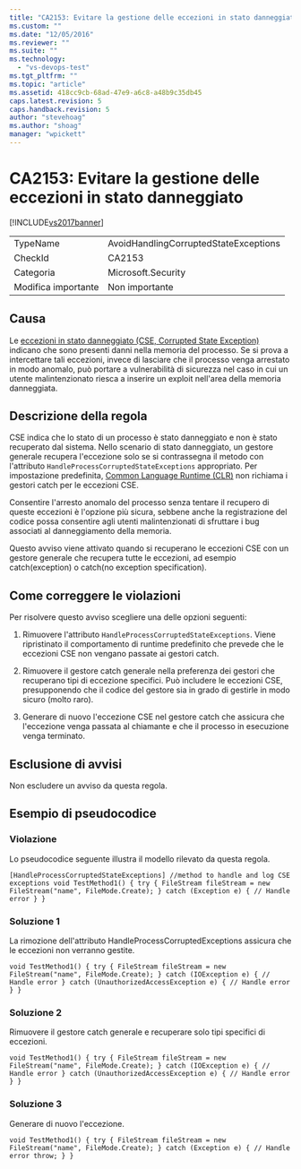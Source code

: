 ```yaml
---
title: "CA2153: Evitare la gestione delle eccezioni in stato danneggiato | Microsoft Docs"
ms.custom: ""
ms.date: "12/05/2016"
ms.reviewer: ""
ms.suite: ""
ms.technology: 
  - "vs-devops-test"
ms.tgt_pltfrm: ""
ms.topic: "article"
ms.assetid: 418cc9cb-68ad-47e9-a6c8-a48b9c35db45
caps.latest.revision: 5
caps.handback.revision: 5
author: "stevehoag"
ms.author: "shoag"
manager: "wpickett"
---
```

# CA2153: Evitare la gestione delle eccezioni in stato danneggiato
[!INCLUDE[vs2017banner](../code-quality/includes/vs2017banner.md)]

|||  
|-|-|  
|TypeName|AvoidHandlingCorruptedStateExceptions|  
|CheckId|CA2153|  
|Categoria|Microsoft.Security|  
|Modifica importante|Non importante|  
  
## Causa  
 Le [eccezioni in stato danneggiato \(CSE, Corrupted State Exception\)](https://msdn.microsoft.com/en-us/magazine/dd419661.aspx) indicano che sono presenti danni nella memoria del processo. Se si prova a intercettare tali eccezioni, invece di lasciare che il processo venga arrestato in modo anomalo, può portare a vulnerabilità di sicurezza nel caso in cui un utente malintenzionato riesca a inserire un exploit nell'area della memoria danneggiata.  
  
## Descrizione della regola  
 CSE indica che lo stato di un processo è stato danneggiato e non è stato recuperato dal sistema. Nello scenario di stato danneggiato, un gestore generale recupera l'eccezione solo se si contrassegna il metodo con l'attributo `HandleProcessCorruptedStateExceptions` appropriato. Per impostazione predefinita, [Common Language Runtime \(CLR\)](https://msdn.microsoft.com/en-us/library/8bs2ecf4.aspx) non richiama i gestori catch per le eccezioni CSE.  
  
 Consentire l'arresto anomalo del processo senza tentare il recupero di queste eccezioni è l'opzione più sicura, sebbene anche la registrazione del codice possa consentire agli utenti malintenzionati di sfruttare i bug associati al danneggiamento della memoria.  
  
 Questo avviso viene attivato quando si recuperano le eccezioni CSE con un gestore generale che recupera tutte le eccezioni, ad esempio catch\(exception\) o catch\(no exception specification\).  
  
## Come correggere le violazioni  
 Per risolvere questo avviso scegliere una delle opzioni seguenti:  
  
 1. Rimuovere l'attributo `HandleProcessCorruptedStateExceptions`. Viene ripristinato il comportamento di runtime predefinito che prevede che le eccezioni CSE non vengano passate ai gestori catch.  
  
 2. Rimuovere il gestore catch generale nella preferenza dei gestori che recuperano tipi di eccezione specifici.  Può includere le eccezioni CSE, presupponendo che il codice del gestore sia in grado di gestirle in modo sicuro \(molto raro\).  
  
 3. Generare di nuovo l'eccezione CSE nel gestore catch che assicura che l'eccezione venga passata al chiamante e che il processo in esecuzione venga terminato.  
  
## Esclusione di avvisi  
 Non escludere un avviso da questa regola.  
  
## Esempio di pseudocodice  
  
### Violazione  
 Lo pseudocodice seguente illustra il modello rilevato da questa regola.  
  
```  
[HandleProcessCorruptedStateExceptions] //method to handle and log CSE exceptions void TestMethod1() { try { FileStream fileStream = new FileStream("name", FileMode.Create); } catch (Exception e) { // Handle error } }  
```  
  
### Soluzione 1  
 La rimozione dell'attributo HandleProcessCorruptedExceptions assicura che le eccezioni non verranno gestite.  
  
```  
void TestMethod1() { try { FileStream fileStream = new FileStream("name", FileMode.Create); } catch (IOException e) { // Handle error } catch (UnauthorizedAccessException e) { // Handle error } }  
```  
  
### Soluzione 2  
 Rimuovere il gestore catch generale e recuperare solo tipi specifici di eccezioni.  
  
```  
void TestMethod1() { try { FileStream fileStream = new FileStream("name", FileMode.Create); } catch (IOException e) { // Handle error } catch (UnauthorizedAccessException e) { // Handle error } }  
```  
  
### Soluzione 3  
 Generare di nuovo l'eccezione.  
  
```  
void TestMethod1() { try { FileStream fileStream = new FileStream("name", FileMode.Create); } catch (Exception e) { // Handle error throw; } }  
```